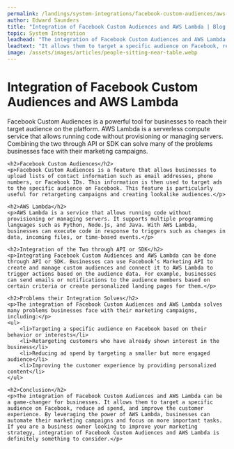 ```yaml
---
permalink: /landings/system-integrations/facebook-custom-audiences/aws-lambda
author: Edward Saunders
title: "Integration of Facebook Custom Audiences and AWS Lambda | Blog Post"
topic: System Integration
leadhead: "The integration of Facebook Custom Audiences and AWS Lambda can be a game-changer for businesses"
leadtext: "It allows them to target a specific audience on Facebook, reduce ad spend, and improve the customer experience. By leveraging the power of AWS Lambda, businesses can automate their marketing campaigns and focus on more important tasks. If you are a business owner looking to improve your marketing strategy, integration of Facebook Custom Audiences and AWS Lambda is definitely something to consider."
image: /assets/images/articles/people-sitting-near-table.webp
---
```

<div class="arttext">    <h1>Integration of Facebook Custom Audiences and AWS Lambda</h1>
    <p>Facebook Custom Audiences is a powerful tool for businesses to reach their target audience on the platform. AWS Lambda is a serverless compute service that allows running code without provisioning or managing servers. Combining the two through API or SDK can solve many of the problems businesses face with their marketing campaigns.</p>

    <h2>Facebook Custom Audiences</h2>
    <p>Facebook Custom Audiences is a feature that allows businesses to upload lists of contact information such as email addresses, phone numbers, or Facebook IDs. This information is then used to target ads to the specific audience on Facebook. This feature is particularly useful for retargeting campaigns and creating lookalike audiences.</p>

    <h2>AWS Lambda</h2>
    <p>AWS Lambda is a service that allows running code without provisioning or managing servers. It supports multiple programming languages such as Python, Node.js, and Java. With AWS Lambda, businesses can execute code in response to triggers such as changes in data, incoming files, or time-based events.</p>

    <h2>Integration of the Two through API or SDK</h2>
    <p>Integrating Facebook Custom Audiences and AWS Lambda can be done through API or SDK. Businesses can use Facebook’s Marketing API to create and manage custom audiences and connect it to AWS Lambda to trigger actions based on the audience data. For example, businesses can send emails or notifications to the audience members based on certain criteria or create personalized landing pages for them.</p>

    <h2>Problems their Integration Solves</h2>
    <p>The integration of Facebook Custom Audiences and AWS Lambda solves many problems businesses face with their marketing campaigns, including:</p>
    <ul>
        <li>Targeting a specific audience on Facebook based on their behavior or interests</li>
        <li>Retargeting customers who have already shown interest in the business</li>
        <li>Reducing ad spend by targeting a smaller but more engaged audience</li>
        <li>Improving the customer experience by providing personalized content</li>
    </ul>

    <h2>Conclusion</h2>
    <p>The integration of Facebook Custom Audiences and AWS Lambda can be a game-changer for businesses. It allows them to target a specific audience on Facebook, reduce ad spend, and improve the customer experience. By leveraging the power of AWS Lambda, businesses can automate their marketing campaigns and focus on more important tasks. If you are a business owner looking to improve your marketing strategy, integration of Facebook Custom Audiences and AWS Lambda is definitely something to consider.</p>
</div>